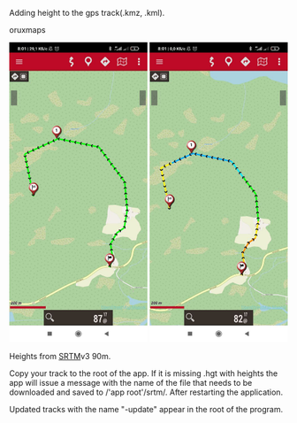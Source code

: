 Adding height to the gps track(.kmz, .kml).

oruxmaps

<img src="/Image/before.jpg" width="250"> <img src="/Image/after.jpg" width="250">

Heights from [SRTM](https://en.wikipedia.org/wiki/Shuttle_Radar_Topography_Mission)v3 90m.

Copy your track to the root of the app.
If it is missing .hgt with heights the app will issue a message with the name of the file that needs to be downloaded and saved to /'app root'/srtm/. 
After restarting the application. 

Updated tracks with the name "-update" appear in the root of the program.
